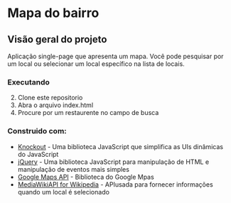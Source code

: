 # Mapa do bairro

## Visão geral do projeto
Aplicação single-page que apresenta um mapa. Você pode pesquisar por um local ou selecionar um local específico na lista de locais.

### Executando
2. Clone este repositorio
3. Abra o arquivo index.html
4. Procure por um restaurente no campo de busca


### Construido com:

* [Knockout](http://knockoutjs.com/) - Uma biblioteca JavaScript que simplifica as UIs dinâmicas do JavaScript
* [jQuery](http://jquery.com/) - Uma biblioteca JavaScript para manipulação de HTML e manipulação de eventos mais simples
* [Google Maps API](https://developers.google.com/maps/web/) - Biblioteca do Google Mpas
* [MediaWikiAPI for Wikipedia](https://www.mediawiki.org/wiki/API:Main_page) - APIusada para fornecer informações quando um local é selecionado